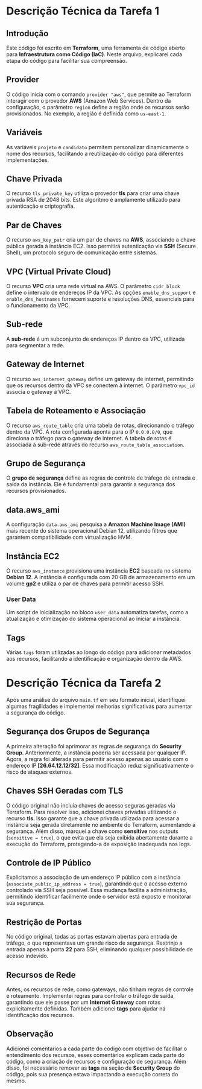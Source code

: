 # Descrição Técnica da Tarefa 1

## Introdução
Este código foi escrito em **Terraform**, uma ferramenta de código aberto para **Infraestrutura como Código (IaC)**. Neste arquivo, explicarei cada etapa do código para facilitar sua compreensão.

## Provider
O código inicia com o comando `provider "aws"`, que permite ao Terraform interagir com o provedor **AWS** (Amazon Web Services). Dentro da configuração, o parâmetro `region` define a região onde os recursos serão provisionados. No exemplo, a região é definida como `us-east-1`.

## Variáveis
As variáveis `projeto` e `candidato` permitem personalizar dinamicamente o nome dos recursos, facilitando a reutilização do código para diferentes implementações.

## Chave Privada
O recurso `tls_private_key` utiliza o provedor **tls** para criar uma chave privada RSA de 2048 bits. Este algoritmo é amplamente utilizado para autenticação e criptografia.

## Par de Chaves
O recurso `aws_key_pair` cria um par de chaves na **AWS**, associando a chave pública gerada à instância EC2. Isso permitirá autenticação via **SSH** (Secure Shell), um protocolo seguro de comunicação entre sistemas.

## VPC (Virtual Private Cloud)
O recurso **VPC** cria uma rede virtual na AWS. O parâmetro `cidr_block` define o intervalo de endereços IP da VPC. As opções `enable_dns_support` e `enable_dns_hostnames` fornecem suporte e resoluções DNS, essenciais para o funcionamento da VPC.

## Sub-rede
A **sub-rede** é um subconjunto de endereços IP dentro da VPC, utilizada para segmentar a rede.

## Gateway de Internet
O recurso `aws_internet_gateway` define um gateway de internet, permitindo que os recursos dentro da VPC se conectem à internet. O parâmetro `vpc_id` associa o gateway à VPC.

## Tabela de Roteamento e Associação
O recurso `aws_route_table` cria uma tabela de rotas, direcionando o tráfego dentro da VPC. A rota configurada aponta para o IP `0.0.0.0/0`, que direciona o tráfego para o gateway de internet. A tabela de rotas é associada à sub-rede através do recurso `aws_route_table_association`.

## Grupo de Segurança
O **grupo de segurança** define as regras de controle de tráfego de entrada e saída da instância. Ele é fundamental para garantir a segurança dos recursos provisionados.

## data.aws_ami
A configuração `data.aws_ami` pesquisa a **Amazon Machine Image (AMI)** mais recente do sistema operacional Debian 12, utilizando filtros que garantem compatibilidade com virtualização HVM.

## Instância EC2
O recurso `aws_instance` provisiona uma instância **EC2** baseada no sistema **Debian 12**. A instância é configurada com 20 GB de armazenamento em um volume **gp2** e utiliza o par de chaves para permitir acesso SSH.

### User Data
Um script de inicialização no bloco `user_data` automatiza tarefas, como a atualização e otimização do sistema operacional ao iniciar a instância.

## Tags
Várias `tags` foram utilizadas ao longo do código para adicionar metadados aos recursos, facilitando a identificação e organização dentro da AWS.


# Descrição Técnica da Tarefa 2

Após uma análise do arquivo `main.tf` em seu formato inicial, identifiquei algumas fragilidades e implementei melhorias significativas para aumentar a segurança do código.

## Segurança dos Grupos de Segurança
A primeira alteração foi aprimorar as regras de segurança do **Security Group**. Anteriormente, a instância poderia ser acessada por qualquer IP. Agora, a regra foi alterada para permitir acesso apenas ao usuário com o endereço IP **[26.64.12.12/32]**. Essa modificação reduz significativamente o risco de ataques externos.

## Chaves SSH Geradas com TLS
O código original não incluía chaves de acesso seguras geradas via Terraform. Para resolver isso, adicionei chaves privadas utilizando o recurso **tls**. Isso garante que a chave privada utilizada para acessar a instância seja gerada diretamente no ambiente do Terraform, aumentando a segurança. Além disso, marquei a chave como **sensitive** nos outputs (`sensitive = true`), o que evita que ela seja exibida abertamente durante a execução do Terraform, protegendo-a de exposição inadequada nos logs.

## Controle de IP Público
Explicitamos a associação de um endereço IP público com a instância (`associate_public_ip_address = true`), garantindo que o acesso externo controlado via SSH seja possível. Essa mudança facilita a administração, permitindo identificar facilmente onde o servidor está exposto e monitorar sua segurança.

## Restrição de Portas
No código original, todas as portas estavam abertas para entrada de tráfego, o que representava um grande risco de segurança. Restrinjo a entrada apenas à porta **22** para SSH, eliminando qualquer possibilidade de acesso indevido.

## Recursos de Rede
Antes, os recursos de rede, como gateways, não tinham regras de controle e roteamento. Implementei regras para controlar o tráfego de saída, garantindo que ele passe por um **Internet Gateway** com rotas explicitamente definidas. Também adicionei **tags** para ajudar na identificação dos recursos.

## Observação
Adicionei comentarios a cada parte do codigo com objetivo de facilitar o entendimento dos recursos, esses comentários explicam cada parte do código, como a criação de recursos e configuração de segurança. Além disso, foi necessário remover as **tags** na seção de **Security Group** do código, pois sua presença estava impactando a execução correta do mesmo.

